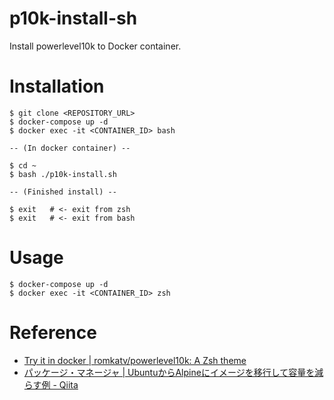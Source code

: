 # p10k-install-sh
Install powerlevel10k to Docker container.

# Installation

```
$ git clone <REPOSITORY_URL>
$ docker-compose up -d
$ docker exec -it <CONTAINER_ID> bash

-- (In docker container) --

$ cd ~
$ bash ./p10k-install.sh

-- (Finished install) --

$ exit   # <- exit from zsh
$ exit   # <- exit from bash
```

# Usage
```
$ docker-compose up -d
$ docker exec -it <CONTAINER_ID> zsh
```

# Reference
- [Try it in docker | romkatv/powerlevel10k: A Zsh theme](https://github.com/romkatv/powerlevel10k#try-it-in-docker)
- [パッケージ・マネージャ | UbuntuからAlpineにイメージを移行して容量を減らす例 - Qiita](https://qiita.com/zembutsu/items/000fcc3c046f1af44cc5#%E3%83%91%E3%83%83%E3%82%B1%E3%83%BC%E3%82%B8%E3%83%9E%E3%83%8D%E3%83%BC%E3%82%B8%E3%83%A3)
